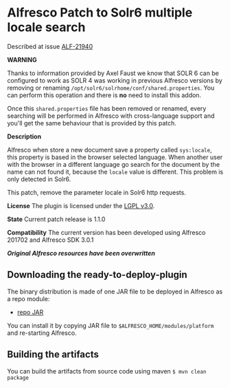 
Alfresco Patch to Solr6 multiple locale search
================================================

Described at issue [ALF-21940](https://issues.alfresco.com/jira/browse/ALF-21940)

**WARNING**

Thanks to information provided by Axel Faust we know that SOLR 6 can be configured to work as SOLR 4 was working in previous Alfresco versions by removing or renaming `/opt/solr6/solrhome/conf/shared.properties`. You can perform this operation and there is **no** need to install this addon. 

Once this `shared.properties` file has been removed or renamed, every searching will be performed in Alfresco with cross-language support and you'll get the same behaviour that is provided by this patch.

**Description**

Alfresco when store a new document save a property called `sys:locale`, this property is based in the browser selected language. When another user with the browser in a different language go search for the document by the name can not found it, because the `locale` value is different. This problem is only detected in Solr6.

This patch, remove the parameter locale in Solr6 http requests.

**License**
The plugin is licensed under the [LGPL v3.0](http://www.gnu.org/licenses/lgpl-3.0.html). 

**State**
Current patch release is 1.1.0

**Compatibility** 
The current version has been developed using Alfresco 201702 and Alfresco SDK 3.0.1

***Original Alfresco resources have been overwritten***

Downloading the ready-to-deploy-plugin
--------------------------------------
The binary distribution is made of one JAR file to be deployed in Alfresco as a repo module:

* [repo JAR](https://github.com/keensoft/alf-21940-repo/releases/download/1.1.0/patch-alf-21940-repo-1.1.0.jar)

You can install it by copying JAR file to `$ALFRESCO_HOME/modules/platform` and re-starting Alfresco.


Building the artifacts
----------------------
You can build the artifacts from source code using maven
```$ mvn clean package```

